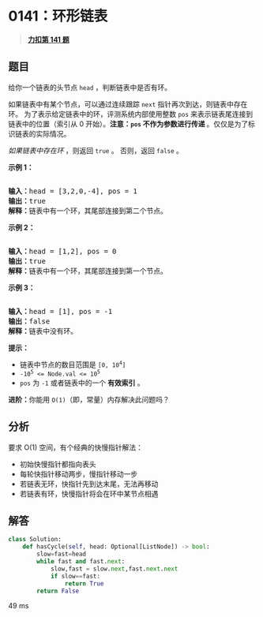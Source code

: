# 0141：环形链表


> <u>**[力扣第 141 题](https://leetcode.cn/problems/linked-list-cycle/)**</u>

## 题目

<p>给你一个链表的头节点 <code>head</code> ，判断链表中是否有环。</p>

<p>如果链表中有某个节点，可以通过连续跟踪 <code>next</code> 指针再次到达，则链表中存在环。 为了表示给定链表中的环，评测系统内部使用整数 <code>pos</code> 来表示链表尾连接到链表中的位置（索引从 0 开始）。<strong>注意：<code>pos</code> 不作为参数进行传递 </strong>。仅仅是为了标识链表的实际情况。</p>

<p><em>如果链表中存在环</em> ，则返回 <code>true</code> 。 否则，返回 <code>false</code> 。</p>



<p><strong>示例 1：</strong></p>

<p><img alt="" src="https://assets.leetcode-cn.com/aliyun-lc-upload/uploads/2018/12/07/circularlinkedlist.png" /></p>

<pre>
<strong>输入：</strong>head = [3,2,0,-4], pos = 1
<strong>输出：</strong>true
<strong>解释：</strong>链表中有一个环，其尾部连接到第二个节点。
</pre>

<p><strong>示例 2：</strong></p>

<p><img alt="" src="https://assets.leetcode-cn.com/aliyun-lc-upload/uploads/2018/12/07/circularlinkedlist_test2.png" /></p>

<pre>
<strong>输入：</strong>head = [1,2], pos = 0
<strong>输出：</strong>true
<strong>解释：</strong>链表中有一个环，其尾部连接到第一个节点。
</pre>

<p><strong>示例 3：</strong></p>

<p><img alt="" src="https://assets.leetcode-cn.com/aliyun-lc-upload/uploads/2018/12/07/circularlinkedlist_test3.png" /></p>

<pre>
<strong>输入：</strong>head = [1], pos = -1
<strong>输出：</strong>false
<strong>解释：</strong>链表中没有环。
</pre>



<p><strong>提示：</strong></p>

<ul>
<li>链表中节点的数目范围是 <code>[0, 10<sup>4</sup>]</code></li>
<li><code>-10<sup>5</sup> &lt;= Node.val &lt;= 10<sup>5</sup></code></li>
<li><code>pos</code> 为 <code>-1</code> 或者链表中的一个 <strong>有效索引</strong> 。</li>
</ul>



<p><strong>进阶：</strong>你能用 <code>O(1)</code>（即，常量）内存解决此问题吗？</p>


## 分析

要求 O(1) 空间，有个经典的快慢指针解法：
- 初始快慢指针都指向表头
- 每轮快指针移动两步，慢指针移动一步
- 若链表无环，快指针先到达末尾，无法再移动
- 若链表有环，快慢指针将会在环中某节点相遇

## 解答

```python
class Solution:
    def hasCycle(self, head: Optional[ListNode]) -> bool:
        slow=fast=head
        while fast and fast.next:
            slow,fast = slow.next,fast.next.next
            if slow==fast:
                return True
        return False
```
49 ms

